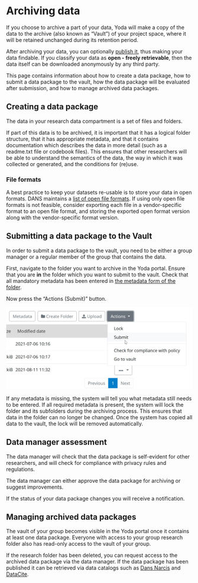 # Archiving data
If you choose to archive a part of your data, Yoda will make a copy of the data to the archive (also known as &ldquo;Vault&rdquo;) of your project space,
where it will be retained unchanged during its retention period.

After archiving your data, you can optionally [publish it](publishing.html), thus making your data findable. If you classify your data as **open - freely retrievable**, then the data itself can be downloaded anonymously by any third party.

This page contains information about how to create a data package, how to submit a data package to the vault,
how the data package will be evaluated after submission, and how to manage archived data packages.

## Creating a data package

The data in your research data compartment is a set of files and folders.

If part of this data is to be archived, it is important that it has a logical folder structure, that
it has appropriate metadata, and that it contains documentation which describes the data in more detail (such as
a readme.txt file or codebook files). This ensures that other researchers will be able to understand
the semantics of the data, the way in which it was collected or generated, and the conditions for (re)use.

### File formats

A best practice to keep your datasets re-usable is to store your data in open formats. DANS maintains a
[list of open file formats](https://dans.knaw.nl/en/about/services/easy/information-about-depositing-data/before-depositing/file-formats).
If using only open file formats is not feasible, consider exporting each file in a vendor-specific format to an open file format, and storing the exported open format version along with the vendor-specific format version.


## Submitting a data package to the Vault

In order to submit a data package to the vault, you need to be either a group manager or a regular member of the
group that contains the data.

First, navigate to the folder you want to archive in the Yoda portal. Ensure that you are  **in** the folder which
you want to submit to the vault. Check that all mandatory metadata has been entered in
[the metadata form of the folder](metadata-add.html).

Now press the &ldquo;Actions (Submit)&rdquo; button. 

![Submit](../functions/Submit-button.JPG)

If any metadata is missing, the system will tell you what metadata still needs to be entered.
If all required metadata is present, the system will lock the folder and its subfolders during the archiving process. This ensures that data in the folder can no longer be changed. Once the system has copied all data to the vault, the lock will be removed
automatically.

## Data manager assessment

The data manager will check that the data package is self-evident for other researchers, and
will check for compliance with privacy rules and regulations. 

The data manager can either approve the data package for archiving or suggest improvements.

If the status of your data package changes you will receive a notification.

## Managing archived data packages

The vault of your group becomes visible in the Yoda portal once it contains at least one data package. Everyone with access to your group research folder also has read-only access to the vault of your group.

If the research folder has been deleted, you can request access to the archived data package via the data manager. If the data package has been published it can be retrieved via data catalogs such as [Dans Narcis](https://www.narcis.nl/?Language=nl)
and [DataCite](https://search.datacite.org/).
